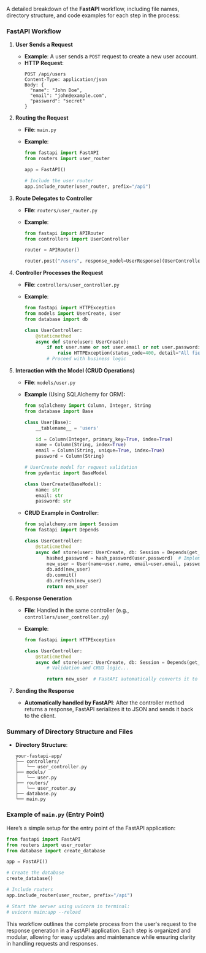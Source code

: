 A detailed breakdown of the **FastAPI** workflow, including file names, directory structure, and code examples for each step in the process:

### FastAPI Workflow

1. **User Sends a Request**

   - **Example**: A user sends a `POST` request to create a new user account.
   - **HTTP Request**:
     ```http
     POST /api/users
     Content-Type: application/json
     Body: {
       "name": "John Doe",
       "email": "john@example.com",
       "password": "secret"
     }
     ```

2. **Routing the Request**

   - **File**: `main.py`
   - **Example**:

     ```python
     from fastapi import FastAPI
     from routers import user_router

     app = FastAPI()

     # Include the user router
     app.include_router(user_router, prefix="/api")
     ```

3. **Route Delegates to Controller**

   - **File**: `routers/user_router.py`
   - **Example**:

     ```python
     from fastapi import APIRouter
     from controllers import UserController

     router = APIRouter()

     router.post("/users", response_model=UserResponse)(UserController.store)
     ```

4. **Controller Processes the Request**

   - **File**: `controllers/user_controller.py`
   - **Example**:

     ```python
     from fastapi import HTTPException
     from models import UserCreate, User
     from database import db

     class UserController:
         @staticmethod
         async def store(user: UserCreate):
             if not user.name or not user.email or not user.password:
                 raise HTTPException(status_code=400, detail="All fields are required.")
             # Proceed with business logic
     ```

5. **Interaction with the Model (CRUD Operations)**

   - **File**: `models/user.py`
   - **Example** (Using SQLAlchemy for ORM):

     ```python
     from sqlalchemy import Column, Integer, String
     from database import Base

     class User(Base):
         __tablename__ = 'users'

         id = Column(Integer, primary_key=True, index=True)
         name = Column(String, index=True)
         email = Column(String, unique=True, index=True)
         password = Column(String)

     # UserCreate model for request validation
     from pydantic import BaseModel

     class UserCreate(BaseModel):
         name: str
         email: str
         password: str
     ```

   - **CRUD Example in Controller**:

     ```python
     from sqlalchemy.orm import Session
     from fastapi import Depends

     class UserController:
         @staticmethod
         async def store(user: UserCreate, db: Session = Depends(get_db)):
             hashed_password = hash_password(user.password)  # Implement your own hashing function
             new_user = User(name=user.name, email=user.email, password=hashed_password)
             db.add(new_user)
             db.commit()
             db.refresh(new_user)
             return new_user
     ```

6. **Response Generation**

   - **File**: Handled in the same controller (e.g., `controllers/user_controller.py`)
   - **Example**:

     ```python
     from fastapi import HTTPException

     class UserController:
         @staticmethod
         async def store(user: UserCreate, db: Session = Depends(get_db)):
             # Validation and CRUD logic...

             return new_user  # FastAPI automatically converts it to JSON
     ```

7. **Sending the Response**
   - **Automatically handled by FastAPI**: After the controller method returns a response, FastAPI serializes it to JSON and sends it back to the client.

### Summary of Directory Structure and Files

- **Directory Structure**:
  ```
  your-fastapi-app/
  ├── controllers/
  │   └── user_controller.py
  ├── models/
  │   └── user.py
  ├── routers/
  │   └── user_router.py
  ├── database.py
  └── main.py
  ```

### Example of `main.py` (Entry Point)

Here’s a simple setup for the entry point of the FastAPI application:

```python
from fastapi import FastAPI
from routers import user_router
from database import create_database

app = FastAPI()

# Create the database
create_database()

# Include routers
app.include_router(user_router, prefix="/api")

# Start the server using uvicorn in terminal:
# uvicorn main:app --reload
```

This workflow outlines the complete process from the user's request to the response generation in a FastAPI application. Each step is organized and modular, allowing for easy updates and maintenance while ensuring clarity in handling requests and responses.
